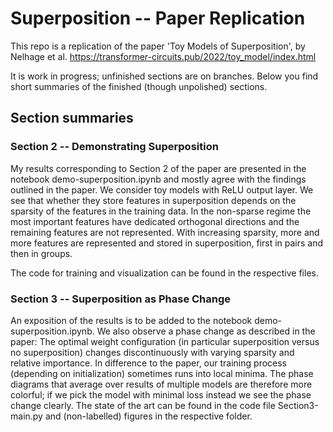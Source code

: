 # Superposition -- Paper Replication
This repo is a replication of the paper 'Toy Models of Superposition', by Nelhage et al. https://transformer-circuits.pub/2022/toy_model/index.html

It is work in progress; unfinished sections are on branches. Below you find short summaries of the finished (though unpolished) sections.


## Section summaries

### Section 2 -- Demonstrating Superposition
My results corresponding to Section 2 of the paper are presented in the notebook demo-superposition.ipynb and mostly agree with the findings outlined in the paper. We consider toy models with ReLU output layer. We see that whether they store features in superposition depends on the sparsity of the features in the training data. In the non-sparse regime the most important features have dedicated orthogonal directions and the remaining features are not represented. With increasing sparsity, more and more features are represented and stored in superposition, first in pairs and then in groups.

The code for training and visualization can be found in the respective files.

### Section 3 -- Superposition as Phase Change
An exposition of the results is to be added to the notebook demo-superposition.ipynb. We also observe a phase change as described in the paper: The optimal weight configuration (in particular superposition versus no superposition) changes discontinuously with varying sparsity and relative importance. In difference to the paper, our training process (depending on initialization) sometimes runs into local minima. The phase diagrams that average over results of multiple models are therefore more colorful; if we pick the model with minimal loss instead we see the phase change clearly.
The state of the art can be found in the code file Section3-main.py and (non-labelled) figures in the respective folder.
